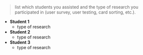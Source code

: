 > list which students you assisted and the type of research you participated in (user survey, user testing, card sorting, etc.).

- **Student 1**
  - type of research
- **Student 2**
  - type of research
- **Student 3**
  - type of research
